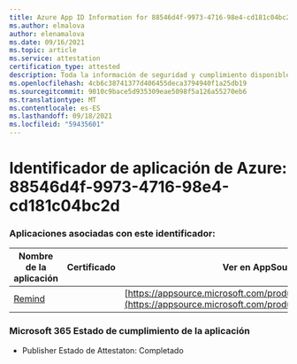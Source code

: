 ```yaml
---
title: Azure App ID Information for 88546d4f-9973-4716-98e4-cd181c04bc2d
ms.author: elmalova
author: elenamalova
ms.date: 09/16/2021
ms.topic: article
ms.service: attestation
certification_type: attested
description: Toda la información de seguridad y cumplimiento disponible para 88546d4f-9973-4716-98e4-cd181c04bc2d.
ms.openlocfilehash: 4cb6c38741377d406455deca3794940f1a25db19
ms.sourcegitcommit: 9010c9bace5d935309eae5098f5a126a55270eb6
ms.translationtype: MT
ms.contentlocale: es-ES
ms.lasthandoff: 09/18/2021
ms.locfileid: "59435601"
---
```

# <a name="azure-app-id-88546d4f-9973-4716-98e4-cd181c04bc2d"></a>Identificador de aplicación de Azure: 88546d4f-9973-4716-98e4-cd181c04bc2d


### <a name="apps-associated-with-this-id"></a>Aplicaciones asociadas con este identificador:
| **Nombre de la aplicación** | **Certificado** | **Ver en AppSource** |
|--------------|---------------|-----------------------|
| [Remind](https://docs.microsoft.com/microsoft-365-app-certification/forward/WA200001444) |  | [https://appsource.microsoft.com/product/office/WA200001444](https://appsource.microsoft.com/product/office/WA200001444) |

### <a name="microsoft-365-app-compliance-status"></a>Microsoft 365 Estado de cumplimiento de la aplicación
- Publisher Estado de Attestaton: Completado
